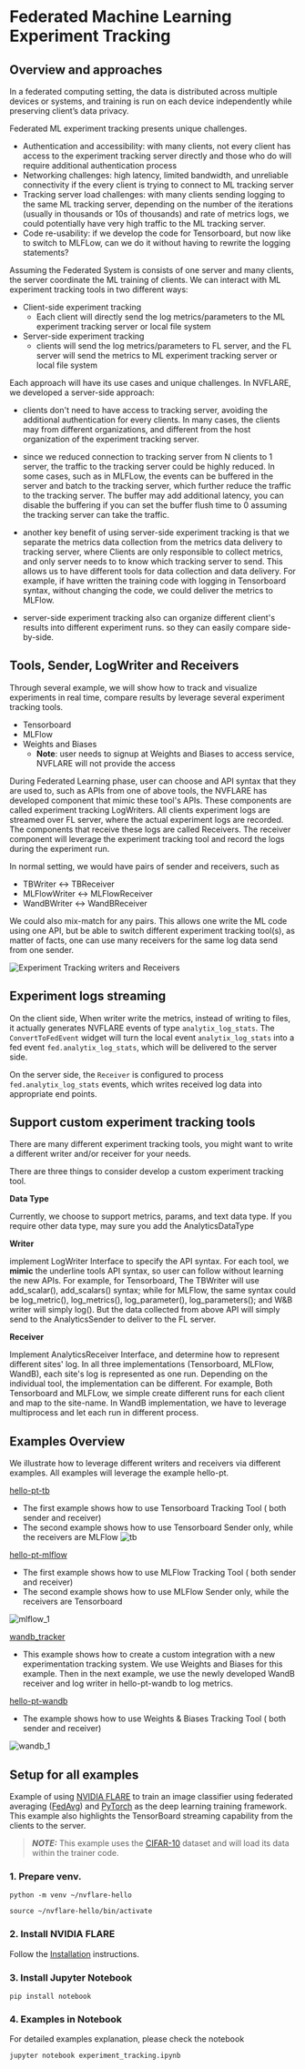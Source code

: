 # Federated Machine Learning Experiment Tracking

## Overview and approaches

In a federated computing setting, the data is distributed across multiple devices or systems, and training is run
on each device independently while preserving client’s data privacy.

Federated ML experiment tracking presents unique challenges.

* Authentication and accessibility: with many clients, not every client has access to the experiment tracking server directly and those who do will require additional authentication process
* Networking challenges: high latency, limited bandwidth, and unreliable connectivity if the every client is trying to connect to ML tracking server
* Tracking server load challenges: with many clients sending logging to the same ML tracking server, depending on the number of the iterations (usually in thousands or 10s of thousands) and rate of metrics logs, we could potentially have very high traffic to the ML tracking server.
* Code re-usability: if we develop the code for Tensorboard, but now like to switch to MLFLow, can we do it without having to rewrite the logging statements?

Assuming the Federated System is consists of one server and many clients, the server coordinate the ML training of clients. 
We can interact with ML experiment tracking tools in two different ways: 

* Client-side experiment tracking
  * Each client will directly send the log metrics/parameters to the ML experiment tracking server or local file system
* Server-side experiment tracking
  * clients will send the log metrics/parameters to FL server, and the FL server will send the metrics to ML experiment
    tracking server or local file system

Each approach will have its use cases and unique challenges. In NVFLARE, we developed a server-side approach:

* clients don't need to have access to tracking server, avoiding the additional 
authentication for every clients. In many cases, the clients may from different organizations, 
and different from the host organization of the experiment tracking server. 

* since we reduced connection to tracking server from N clients to 1 server, the traffic to the tracking server 
could be highly reduced. In some cases, such as in MLFLow, the events can be buffered in the server and batch to the tracking
server, which further reduce the traffic to the tracking server. The buffer may add additional latency, you can disable the buffering
if you can set the buffer flush time to 0 assuming the tracking server can take the traffic.  

* another key benefit of using server-side experiment tracking is that we separate the metrics data collection 
from the metrics data delivery to tracking server, where Clients are only responsible to collect metrics, and only server needs to 
to know which tracking server to send. This allows us to have different tools for data collection and data delivery. 
For example, if have written the training code with logging in Tensorboard syntax, without changing the code, we could deliver the metrics to MLFlow. 

* server-side experiment tracking also can organize different client's results into different experiment runs. 
so they can easily compare side-by-side. 



## Tools, Sender, LogWriter and Receivers

Through several example, we will show how to track and visualize experiments in real time, compare results
by leverage several experiment tracking tools. 
* Tensorboard
* MLFlow 
* Weights and Biases 
  * **Note**: user needs to signup at Weights and Biases to access service, NVFLARE will not provide the access

During Federated Learning phase, user can choose and API syntax that they are used to, 
such as APIs from one of above tools, the NVFLARE has developed component that mimic these tool's APIs. 
These components are called experiment tracking LogWriters. All clients experiment logs are streamed over FL server, 
where the actual experiment logs are recorded. The components that receive these logs are called Receivers.
The receiver component will leverage the experiment tracking tool and record the logs during the experiment run. 

In normal setting, we would have pairs of sender and receivers, such as
* TBWriter  <-> TBReceiver
* MLFlowWriter <-> MLFlowReceiver
* WandBWriter <-> WandBReceiver

We could also mix-match for any pairs. This allows one write the ML code using one API, 
but be able to switch different experiment tracking tool(s), as matter of facts, one can use many receivers for the 
same log data send from one sender. 

![Experiment Tracking writers and Receivers](experiment_tracking.jpg)

## Experiment logs streaming

On the client side, When writer write the metrics, instead of writing to files, it actually generates NVFLARE events 
of type `analytix_log_stats`. The `ConvertToFedEvent` widget will turn the local event `analytix_log_stats` into a 
fed event `fed.analytix_log_stats`, which will be delivered to the server side.

On the server side, the `Receiver` is configured to process `fed.analytix_log_stats` events,
which writes received log data into appropriate end points.

## Support custom experiment tracking tools

There are many different experiment tracking tools, you might want to write a different writer and/or receiver for your needs.

There are three things to consider develop a custom experiment tracking tool. 

**Data Type**

Currently, we choose to support metrics, params, and text data type. If you require other data type, may sure you add
the AnalyticsDataType
   
**Writer**

implement LogWriter Interface to specify the API syntax. 
For each tool, we **mimic** the underline tools API syntax, so user can follow without learning the new APIs. 
For example, for Tensorboard, The TBWriter will use add_scalar(), add_scalars() syntax; while for MLFlow, the same syntax
could be log_metric(), log_metrics(), log_parameter(), log_parameters(); and W&B writer will simply log().
But the data collected from above API will simply send to the AnalyticsSender to deliver to the FL server. 

**Receiver**

Implement AnalyticsReceiver Interface, and determine how to represent different sites' log.  In all three implementations
(Tensorboard, MLFlow, WandB), each site's log is represented as one run. Depending on the individual tool, the implementation 
can be different. For example, Both Tensorboard and MLFLow, we simple create different runs for each client and map to the 
site-name. In WandB implementation, we have to leverage multiprocess and let each run in different process.  

## Examples Overview

We illustrate how to leverage different writers and receivers via different examples.
All examples will leverage the example hello-pt. 

[hello-pt-tb](hello-pt-tb)
* The first example shows how to use Tensorboard Tracking Tool ( both sender and receiver)
* The second example shows how to use Tensorboard Sender only, while the receivers are MLFlow 
![tb](tb.png)

[hello-pt-mlflow](hello-pt-mlflow)
* The first example shows how to use MLFlow Tracking Tool ( both sender and receiver)
* The second example shows how to use MLFlow Sender only, while the receivers are Tensorboard

![mlflow_1](mlflow_1.png)


[wandb_tracker](hello-pt-wandb/wandb)
* This example shows how to create a custom integration with a new experimentation tracking system.
We use Weights and Biases for this example. Then in the next example, we use the newly developed WandB receiver and
log writer in hello-pt-wandb to log metrics.


[hello-pt-wandb](hello-pt-wandb)
* The example shows how to use Weights & Biases Tracking Tool ( both sender and receiver)

![wandb_1](wandb_1.png)


## Setup for all examples

Example of using [NVIDIA FLARE](https://nvflare.readthedocs.io/en/main/index.html) to train an image classifier using federated averaging ([FedAvg]([FedAvg](https://arxiv.org/abs/1602.05629))) and [PyTorch](https://pytorch.org/) as the deep learning training framework. This example also highlights the TensorBoard streaming capability from the clients to the server.

> **_NOTE:_** This example uses the [CIFAR-10](https://www.cs.toronto.edu/~kriz/cifar.html) dataset and will load its data within the trainer code.

### 1. Prepare venv.

```
python -m venv ~/nvflare-hello

source ~/nvflare-hello/bin/activate
```


### 2. Install NVIDIA FLARE

Follow the [Installation](https://nvflare.readthedocs.io/en/main/quickstart.html) instructions.

### 3. Install Jupyter Notebook

```
pip install notebook
```

### 4. Examples in Notebook

For detailed examples explanation, please check the notebook

```
jupyter notebook experiment_tracking.ipynb
```



